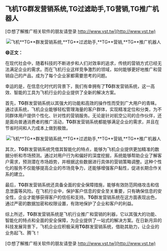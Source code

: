 ## **飞机**TG**群发营销系统,**TG**过滤助手,**TG**营销,**TG**推广机器人**

[😍想了解推广相关软件的朋友请登录 http://www.vst.tw](http://www.vst.tw)

 <center><img src="https://vst.tw/MP4/tuiguang/png/5.png" alt="飞机**TG**群发营销系统,**TG**过滤助手,**TG**营销,**TG**推广机器人"></center>

**😄正文：**

在现代社会中，随着科技的不断进步和人们对效率的追求，传统的营销方式已经无法满足企业的需求。而在飞机行业这样竞争激烈的领域，如何能够更好地推广和营销自己的产品，成为了每个企业家都需要思考的问题。

幸运的是，在信息化时代的背景下，我们有幸拥有了**TG**群发营销系统，这一高效、智能的工具为飞机行业的企业提供了全新的解决方案。

首先，**TG**群发营销系统以其强大的功能和高效的操作性而受到广大用户的青睐。通过该系统，飞机企业能够轻松管理海量的客户群体，实现精准定位和分类，为不同群体用户提供个性化、针对性的营销服务。无论是针对航空公司的合作伙伴，还是面向普通消费者的推广活动，**TG**群发营销系统都能够满足企业的需求，并且在节省时间和人力成本上做到极致。

 <center><img src="https://vst.tw/MP4/tuiguang/png/8.png" alt="飞机**TG**群发营销系统,**TG**过滤助手,**TG**营销,**TG**推广机器人"></center>

其次，**TG**群发营销系统凭借其智能化的特点，能够为飞机企业提供更加精准的数据分析和市场预测。通过对用户行为和偏好的深度挖掘，系统能够帮助企业了解客户需求，预测潜在市场趋势，并根据这些数据进行具体的营销策略调整。这种个性化的服务不仅能够提高企业的市场竞争力，还能够增强客户黏性，促进长期合作关系的建立。

最后，**TG**群发营销系统还具备全面的安全保障措施，能够有效防范网络攻击和信息泄露等风险。在飞机行业中，保护客户信息的安全至关重要，只有确保信息的安全性，企业才能够获得客户的信任和支持。**TG**群发营销系统在这方面表现出色，通过严密的数据加密和权限设置，有效地保护了企业和客户的利益。

综上所述，**TG**群发营销系统是飞机行业推广和营销的利器，它以其强大的功能、智能化的特点和全面的安全保障，为企业提供了一站式的解决方案。在日新月异的科技发展背景下，飞机企业应积极采用**TG**群发营销系统，借助其助力，让企业的业务起飞、腾飞！

[😍想了解推广相关软件的朋友请登录 http://www.vst.tw](http://www.vst.tw)



